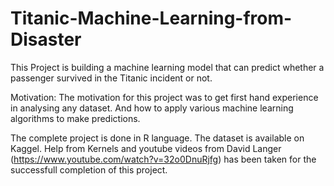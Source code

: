 # Titanic-Machine-Learning-from-Disaster
This Project is building a machine learning model that can predict whether a passenger survived in the Titanic incident or not.

Motivation:
The motivation for this project was to get first hand experience in analysing any dataset. And how to apply various machine learning
algorithms to make predictions.

The complete project is done in R language. The dataset is available on Kaggel. Help from Kernels and youtube videos from David Langer (https://www.youtube.com/watch?v=32o0DnuRjfg) has been taken for the successfull completion of this project.
